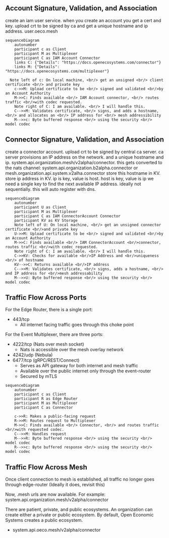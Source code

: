 

## Account Signature, Validation, and Association
create an iam user service. when you create an account you get a cert and key. upload crt to be signed by ca and get a unique hostname and ip address. user.oeco.mesh
```mermaid
sequenceDiagram
    autonumber
    participant c as Client
    participant M as Multiplexer
    participant C as IAM Account Connector
    links C: {"Details": "https://docs.openecosystems.com/connector"}
    links M: {"Details": "https://docs.openecosystems.com/multiplexer"}

  Note left of c: On local machine, <br/> get an unsigned <br/> client certificate <br/> and private key
    c->>M: Upload certificate to be <br/> signed and validated <br/>by an Account Authority
    M->>C: Finds available <br/> IAM Account connector, <br/> routes traffic <br/>with codec requested.
    Note right of C: I am available. <br/> I will handle this.
    C-->>M: Validates certificate, <br/> signs, and adds a hostname, <br/> and allocates an <br/> IP address for <br/> mesh addressibility
    M-->>c: Byte buffered response <br/> using the security <br/> model codec
```

## Connector Signature, Validation, and Association
create a connector account. upload crt to be signed by central ca server. ca server provisions an IP address on the network. and a unique hostname and ip. system.api.organization.mesh/v2alpha/connector. this gets converted to the nats channel: system.api.organization.b2alpha.connector or mesh.organization.api.system.v2alha.connector
store this hostname in KV. store ip address in KV. ip is key, value is host. host is key, value is ip
we need a single key to find the next available IP address. ideally not sequentially.
this will auto register with dns.
```mermaid
sequenceDiagram
    autonumber
    participant U as Client
    participant M as Multiplexer
    participant C as IAM ConnectorAccount Connector
    participant KV as KV Storage
    Note left of U: On local machine, <br/> get an unsigned connector certificate <br/>and private key
    U->>M: Upload certificate to be <br/> signed and validated <br/>by an Account Authority
    M->>C: Finds available <br/> IAM ConnectorAccount <br/>connector, routes traffic <br/>with codec requested.
    Note right of C: I am available. <br/> I will handle this.
    C->>KV: Checks for available <br/>IP Address and <br/>uniqueness <br/> of hostname
    KV-->>C: Returns available <br/>IP address
    C-->>M: Validates certificate, <br/> signs, adds a hostname, <br/> and IP address for <br/>mesh addressability
    M-->>U: Byte buffered response <br/> using the security <br/> model codec
```

## Traffic Flow Across Ports
For the Edge Router, there is a single port:
- 443/tcp
  - All internet facing traffic goes through this choke point

For the Event Multiplexer, there are three ports:
- 4222/tcp (Nats over mesh socket)
    - Nats is accessible over the mesh overlay network
- 4242/udp (Nebula)
- 6477/tcp (gRPC/REST/Connect)
    - Serves as API gateway for both internet and mesh traffic
    - Available over the public internet only through the event-router
    - Secured by mTLS


```mermaid
sequenceDiagram
    autonumber
    participant c as Client
    participant R as Edge Router
    participant M as Multiplexer
    participant C as Connector

    c->>R: Makes a public-facing request
    R->>M: Routes request to Multiplexer
    M->>C: Finds available <br/> Connector, <br/> and routes traffic <br/>with requested codec.
    C-->>M: Handles request
    M-->>R: Byte buffered response <br/> using the security <br/> model codec
    R-->>c: Byte buffered response <br/> using the security <br/> model codec

```

## Traffic Flow Across Mesh
Once client connection to mesh is established, all traffic no longer goes through edge-router (Ideally it does, revisit this)

Now, .mesh urls are now available. For example: system.api.organization.mesh/v2alpha/connector

There are patient, private, and public ecosystems.
An organization can create either a private or public ecosystem.
By default, Open Economic Systems creates a public ecosystem.
- system.api.oeco.mesh/v2alpha/connector

